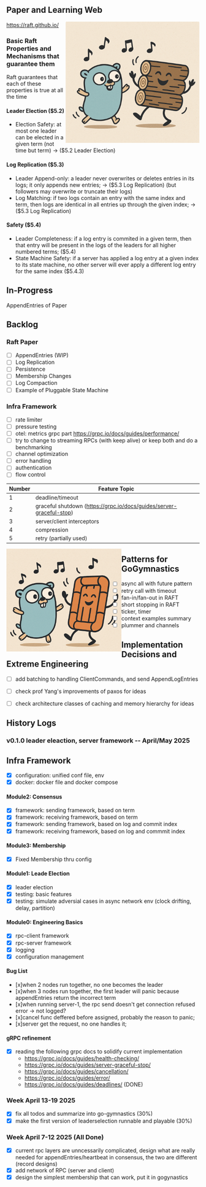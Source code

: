 
## Paper and Learning Web

<img src="img/logo2.jpg" alt="My Image" align="right" width="350">

https://raft.github.io/

### Basic Raft Properties and Mechanisms that guarantee them
Raft guarantees that each of these properties is true at all the time
#### Leader Election ($5.2)
- Election Safety: at most one leader can be elected in a given term (not time but term) -> ($5.2 Leader Election)
#### Log Replication ($5.3)
- Leader Append-only: a leader never overwrites or deletes entries in its logs; it only appends new entries; -> ($5.3 Log Replication)
(but followers may overwrite or truncate their logs)
- Log Matching: if two logs contain an entry with the same index and term, then logs are identical in all entries up through the given index; -> ($5.3 Log Replication)
#### Safety ($5.4)
- Leader Completeness: if a log entry is commited in a given term, then that entry will be present in the logs of the leaders for all higher numbered terms; ($5.4)
- State Machine Safety: if a server has applied a log entry at a given index to its state machine, no other server will ever apply a different log entry for the same index ($5.4.3)

## In-Progress
AppendEntries of Paper

## Backlog

### Raft Paper
- [ ] AppendEntries (WIP)
- [ ] Log Replication
- [ ] Persistence
- [ ] Membership Changes
- [ ] Log Compaction
- [ ] Example of Pluggable State Machine

### Infra Framework
- [ ] rate limiter
- [ ] pressure testing
- [ ] otel: metrics
grpc part
https://grpc.io/docs/guides/performance/
- [ ] try to change to streaming RPCs (with keep alive) or keep both and do a benchmarking
- [ ] channel optimization
- [ ] error handling
- [ ] authentication
- [ ] flow control
      
| Number | Feature Topic                                                        |
| ------ | -------------------------------------------------------------------- |
| 1      | deadline/timeout                                                     |
| 2      | graceful shutdown (https://grpc.io/docs/guides/server-graceful-stop) |
| 3      | server/client interceptors                                           |
| 4      | compression                                                          |
| 5      | retry (partially used)                                               |



<img src="img/logo1.jpg" alt="My Image" align="left" width="300">

## Patterns for GoGymnastics
- [ ] async all with future pattern
- [ ] retry call with timeout
- [ ] fan-in/fan-out in RAFT
- [ ] short stopping in RAFT
- [ ] ticker, timer
- [ ] context examples summary
- [ ] plummer and channels

## Implementation Decisions and Extreme Engineering
- [ ] add batching to handling ClientCommands, and send AppendLogEntries
- [ ] check prof Yang's improvements of paxos for ideas
- [ ] check architecture classes of caching and memory hierarchy for ideas


## History Logs

### v0.1.0 leader eleaction, server framework -- April/May 2025

## Infra Framework
- [x] configuration: unified conf file, env
- [x] docker: docker file and docker compose

#### Module2: Consensus
- [x] framework: sending framework, based on term
- [x] framework: receiving framework, based on term
- [x] framework: sending framework, based on log and commit index
- [x] framework: receiving framework, based on log and commmit index

#### Module3: Membership
- [x] Fixed Membership thru config

#### Module1: Leade Election
- [x] leader election
- [x] testing: basic features
- [x] testing: simulate adversial cases in async network env (clock drifting, delay, partition)

#### Module0: Engineering Basics
- [x] rpc-client framework
- [X] rpc-server framework
- [x] logging
- [x] configuration management

#### Bug List 
- [x]when 2 nodes run together, no one becomes the leader
- [x]when 3 nodes run together, the first leader will panic because appendEntries return the incorrect term
- [x]when running server-1, the rpc send doesn't get connection refused error -> not logged?
- [x]cancel func deffered before assigned, probably the reason to panic;
- [x]server get the request, no one handles it;

#### gRPC refinement
- [x] reading the following grpc docs to solidify current implementation
    - https://grpc.io/docs/guides/health-checking/ 
    - https://grpc.io/docs/guides/server-graceful-stop/
    - https://grpc.io/docs/guides/cancellation/
    - https://grpc.io/docs/guides/error/
    - https://grpc.io/docs/guides/deadlines/ (DONE)

### Week April 13-19 2025
- [x] fix all todos and summarize into go-gymnastics (30%)
- [x] make the first version of leaderselection runnable and playable (30%)

### Week April 7-12 2025 (All Done)
- [x] current rpc layers are unncessarily complicated, design what are really needed for appendEntries/heartbeat in consensus, the two are different (record designs)
- [x] add network of RPC (server and client)
- [x] design the simplest membership that can work, put it in gogynastics
